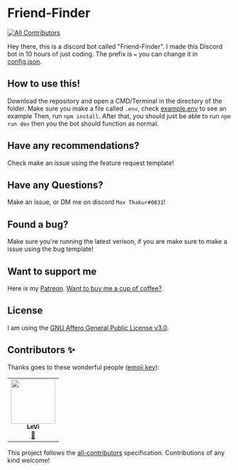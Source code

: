 # Friend-Finder
<!-- ALL-CONTRIBUTORS-BADGE:START - Do not remove or modify this section -->
[![All Contributors](https://img.shields.io/badge/all_contributors-1-orange.svg?style=flat-square)](#contributors-)
<!-- ALL-CONTRIBUTORS-BADGE:END -->
  Hey there, this is a discord bot called "Friend-Finder". I made this Discord bot in 10 hours of just coding. The prefix is `=` you can change it in [config.json](config.json).
## How to use this!
  Download the repository and open a CMD/Terminal in the directory of the folder.
  Make sure you make a file called `.env`, check [example.env](example.env) to see an example
  Then, run `npm install`.
  After that, you should just be able to run `npm run dev` then you the bot should function as normal.
## Have any recommendations?
  Check make an issue using the feature request template!
## Have any Questions? 
  Make an issue, or DM me on discord `Max Thakur#0831`!
## Found a bug?
  Make sure you're running the latest verison, if you are make sure to make a issue using the bug template!

## Want to support me
   Here is my [Patreon](https://www.patreon.com/MaxThakurCodes). 
   [Want to buy me a cup of coffee?](https://www.buymeacoffee.com/MaxThakurCodes).
## License
I am using the [GNU Affero General Public License v3.0](LICENSE).

## Contributors ✨

Thanks goes to these wonderful people ([emoji key](https://allcontributors.org/docs/en/emoji-key)):

<!-- ALL-CONTRIBUTORS-LIST:START - Do not remove or modify this section -->
<!-- prettier-ignore-start -->
<!-- markdownlint-disable -->
<table>
  <tr>
    <td align="center"><a href="https://github.com/joey082"><img src="https://avatars2.githubusercontent.com/u/56607973?v=4" width="100px;" alt=""/><br /><sub><b>LeVi</b></sub></a><br /><a href="https://github.com/MaxThakurCodes/friend-finder/issues?q=author%3Ajoey082" title="Bug reports">🐛</a></td>
  </tr>
</table>

<!-- markdownlint-enable -->
<!-- prettier-ignore-end -->
<!-- ALL-CONTRIBUTORS-LIST:END -->

This project follows the [all-contributors](https://github.com/all-contributors/all-contributors) specification. Contributions of any kind welcome!